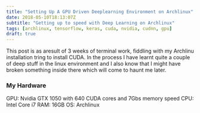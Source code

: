 ```yaml
---
title: "Setting Up A GPU Driven Deeplearning Environment on Archlinux"
date: 2018-05-10T18:13:07Z
subtitle: "Getting up to speed with Deep Learning on Archlinux"
tags: [archlinux, tensorflow, keras, cuda, nvidia, cudnn, gpu]
draft: true
---
```

This post is as aresult of 3 weeks of terminal work, fiddling with my Archlinu installation tring to install CUDA. In the process I have learnt quite a couple of deep stuff in the linux environment and I also know that I might have broken something inside there which will come to haunt me later.

### My Hardware
GPU: Nvidia GTX 1050 with 640 CUDA cores and 7Gbs memory speed
CPU: Intel Core i7
RAM: 16GB
OS: Archlinux

